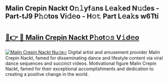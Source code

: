 ## Malin Crepin Nackt O𝚗𝚕yf𝚊ns L𝚎a𝚔ed N𝚞𝚍es - Part-tJ9 P𝚑𝚘tos Vi𝚍𝚎o - H𝚘𝚝 Part L𝚎a𝚔s w6Tti

# <h2><a href="http://kfdk1d.oniu.top/?m=Malin+Crepin+Nackt">🔗👉 🔴 Malin Crepin Nackt P𝚑ot𝚘𝚜 V𝚒d𝚎o</a></h2>

[![Malin Crepin Nackt Nu𝚍e𝚜](https://i.imgur.com/0qMVB7G.gif)](http://kfdk1d.oniu.top/?m=Malin+Crepin+Nackt)
Digital artist and amusement provider Malin Crepin Nackt, famed for disseminating dance and lifestyle content via viral dance sequences and succinct videos. Motivational figure Malin Crepin Nackt, famed for their exceptional accomplishments and dedication to creating a positive change in the world.  
